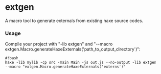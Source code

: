 # extgen #

A macro tool to generate externals from existing haxe source codes.

### Usage ###
Compile your project with "-lib extgen" and "--macro extgen.Macro.generateHaxeExternals('path_to_output_directory')":
```
#!bash
haxe -lib mylib -cp src -main Main -js out.js --no-output -lib extgen --macro "extgen.Macro.generateHaxeExternals('externs')" 
```
